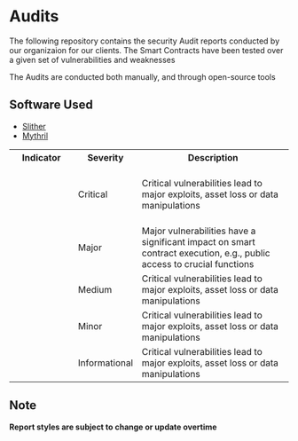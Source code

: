 # Audits

The following repository contains the security Audit reports conducted by our organizaion for our clients. The Smart Contracts have been tested over a given set of vulnerabilities and weaknesses

The Audits are conducted both manually, and through open-source tools
## Software Used
<ul>
  <li><a href="https://github.com/crytic/slither">Slither</a></li>
  <li><a href="https://github.com/ConsenSys/mythril">Mythril</a></li>
</ul>
 <table>
  <tr>
  <th>Indicator</th>
  <th>Severity</th>
  <th>Description</th>
  </tr>
  <tr>
    <td><div style="width:100px; height:100px; border-radius:50%; color:#FF0000"></div></td>
    <td>Critical</td>
    <td>Critical vulnerabilities lead to major exploits, asset loss or data manipulations</td>
  </tr>
  <tr>
    <td></td>
    <td>Major</td>
    <td>Major vulnerabilities have a significant impact on smart contract execution, e.g., public access to crucial functions</td>
  </tr>
  <tr>
    <td></td>
    <td>Medium</td>
    <td>Critical vulnerabilities lead to major exploits, asset loss or data manipulations</td>
  </tr>
  <tr>
    <td></td>
    <td>Minor</td>
    <td>Critical vulnerabilities lead to major exploits, asset loss or data manipulations</td>
  </tr>
  <tr>
    <td></td>
    <td>Informational</td>
    <td>Critical vulnerabilities lead to major exploits, asset loss or data manipulations</td>
  </tr>
 </table>

## Note
<b>Report styles are subject to change or update overtime</b>
